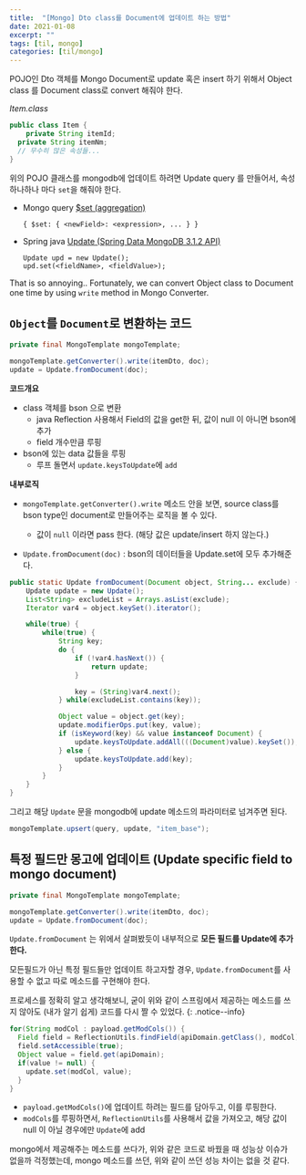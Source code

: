```yaml
---
title:  "[Mongo] Dto class를 Document에 업데이트 하는 방법"
date: 2021-01-08
excerpt: ""
tags: [til, mongo]
categories: [til/mongo]
---
```


POJO인 Dto 객체를 Mongo Document로 update 혹은 insert 하기 위해서 Object class 를 Document class로 convert 해줘야 한다.

*Item.class*

``` java
public class Item {
	private String itemId;
  private String itemNm;
  // 무수히 많은 속성들...
}
```

위의 POJO 클래스를 mongodb에 업데이트 하려면 Update query 를 만들어서, 속성 하나하나 마다 `set`을 해줘야 한다.

- Mongo query [$set (aggregation)](https://docs.mongodb.com/manual/reference/operator/aggregation/set/#pipe._S_set)
	```
	{ $set: { <newField>: <expression>, ... } }
	```
- Spring java [Update (Spring Data MongoDB 3.1.2 API)](https://docs.spring.io/spring-data/mongodb/docs/current/api/org/springframework/data/mongodb/core/query/Update.html)
	```
	Update upd = new Update();
	upd.set(<fieldName>, <fieldValue>);
	```

That is so annoying.. Fortunately, we can convert Object class to Document one time by using `write` method in Mongo Converter.

## `Object`를 `Document`로 변환하는 코드

``` java
private final MongoTemplate mongoTemplate;

mongoTemplate.getConverter().write(itemDto, doc);
update = Update.fromDocument(doc);
```

**코드개요**

- class 객체를 bson 으로 변환
  - java Reflection 사용해서 Field의 값을 get한 뒤, 값이 null 이 아니면 bson에 추가
  - field 개수만큼 루핑
- bson에 있는 data 값들을 루핑
  - 루프 돌면서 `update.keysToUpdate`에 `add`

**내부로직**

- `mongoTemplate.getConverter().write` 메소드 안을 보면, source class를 bson type인 document로 만들어주는 로직을 볼 수 있다.
	- 값이 `null` 이라면 pass 한다. (해당 값은 update/insert 하지 않는다.)

- `Update.fromDocument(doc)` : bson의 데이터들을 Update.set에 모두 추가해준다.

``` java
public static Update fromDocument(Document object, String... exclude) {
    Update update = new Update();
    List<String> excludeList = Arrays.asList(exclude);
    Iterator var4 = object.keySet().iterator();

    while(true) {
        while(true) {
            String key;
            do {
                if (!var4.hasNext()) {
                    return update;
                }

                key = (String)var4.next();
            } while(excludeList.contains(key));

            Object value = object.get(key);
            update.modifierOps.put(key, value);
            if (isKeyword(key) && value instanceof Document) {
                update.keysToUpdate.addAll(((Document)value).keySet()); // add field to update keys
            } else {
                update.keysToUpdate.add(key);
            }
        }
    }
}
```

그리고 해당 `Update` 문을 mongodb에 update 메소드의 파라미터로 넘겨주면 된다.

``` java
mongoTemplate.upsert(query, update, "item_base");
```

## 특정 필드만 몽고에 업데이트 (Update specific field to mongo document)

``` java
private final MongoTemplate mongoTemplate;

mongoTemplate.getConverter().write(itemDto, doc);
update = Update.fromDocument(doc);
```

`Update.fromDocument` 는 위에서 살펴봤듯이 내부적으로 **모든 필드를 Update에 추가한다.**


모든필드가 아닌 특정 필드들만 업데이트 하고자할 경우, `Update.fromDocument`를 사용할 수 없고 따로 메소드를 구현해야 한다.


프로세스를 정확히 알고 생각해보니, 굳이 위와 같이 스프링에서 제공하는 메소드를 쓰지 않아도 (내가 알기 쉽게) 코드를 다시 짤 수 있었다.
{: .notice--info}

``` java
for(String modCol : payload.getModCols()) {
  Field field = ReflectionUtils.findField(apiDomain.getClass(), modCol);
  field.setAccessible(true);
  Object value = field.get(apiDomain);
  if(value != null) {
    update.set(modCol, value);
  }
}
```

- `payload.getModCols()`에 업데이트 하려는 필드를 담아두고, 이를 루핑한다.
- `modCols`를 루핑하면서, `ReflectionUtils`를 사용해서 값을 가져오고, 해당 값이 null 이 아닐 경우에만 `Update`에 add

mongo에서 제공해주는 메소드를 쓰다가, 위와 같은 코드로 바꿨을 때 성능상 이슈가 없을까 걱정했는데, mongo 메소드를 쓰던, 위와 같이 쓰던 성능 차이는 없을 것 같다.
